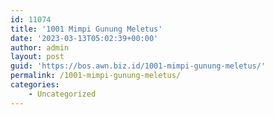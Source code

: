 ```yaml
---
id: 11074
title: '1001 Mimpi Gunung Meletus'
date: '2023-03-13T05:02:39+00:00'
author: admin
layout: post
guid: 'https://bos.awn.biz.id/1001-mimpi-gunung-meletus/'
permalink: /1001-mimpi-gunung-meletus/
categories:
    - Uncategorized
---
```


